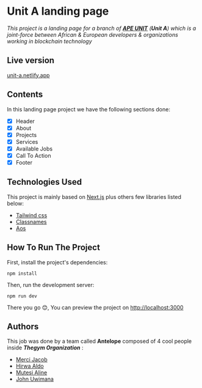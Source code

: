 # Unit A landing page

_This project is a landing page for a branch of [__APE UNIT__](https://apeunit.com/) (__Unit A__) which is a joint-force between African & European developers & organizations working in blockchain technology_

## Live version

[unit-a.netlify.app](https://unit-a.netlify.app/)


## Contents

In this landing page project we have the following sections done:

- [x] Header
- [x] About
- [x] Projects
- [x] Services
- [x] Available Jobs
- [x] Call To Action
- [x] Footer

## Technologies Used

This project is mainly based on [Next.js](https://nextjs.org/) plus others few libraries listed below:

- [Tailwind css](https://tailwindcss.com/)
- [Classnames](https://www.npmjs.com/package/classnames)
- [Aos](https://michalsnik.github.io/aos/)


## How To Run The Project

First, install the project's dependencies:

```
npm install
```

Then, run the development server:

```
npm run dev
```

There you go 😊, You can preview the project on [http://localhost:3000](http://localhost:3000)


## Authors

This job was done by a team called __Antelope__ composed of 4 cool people inside **_Thegym Organization_** :

- [Merci Jacob](https://github.com/jacob-js)
- [Hirwa Aldo](https://github.com/hirwaaldo1)
- [Mutesi Aline](https://github.com/mutesialine)
- [John Uwimana](https://github.com/arjorb)
